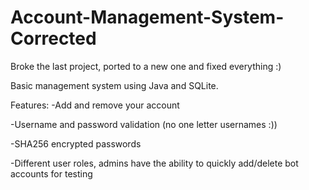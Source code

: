 # Account-Management-System-Corrected
Broke the last project, ported to a new one and fixed everything :)

Basic management system using Java and SQLite.

Features:
-Add and remove your account

-Username and password validation (no one letter usernames :))

-SHA256 encrypted passwords

-Different user roles, admins have the ability to quickly add/delete bot accounts for testing
